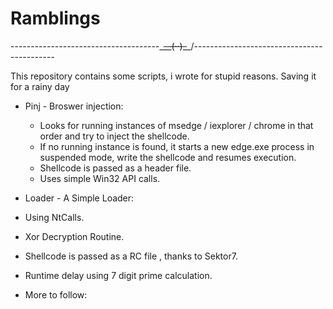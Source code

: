 # Ramblings

-------------------------------------\_~~__(··)_~~_/-------------------------------------------

This repository contains some scripts, i wrote for stupid reasons. Saving it for a rainy day

- Pinj - Broswer injection:
  - Looks for running instances of msedge / iexplorer / chrome in that order and try to inject the shellcode.
  - If no running instance is found, it starts a new edge.exe process in suspended mode, write the shellcode and resumes execution.
  - Shellcode is passed as a header file.
  - Uses simple Win32 API calls.
  
  
 - Loader - A Simple Loader:
  - Using NtCalls.
  - Xor Decryption Routine.
  - Shellcode is passed as a RC file , thanks to Sektor7.
  - Runtime delay using 7 digit prime calculation.



  
- More to follow:
